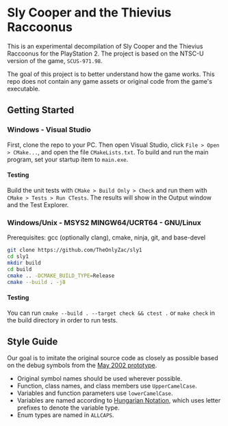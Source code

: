 # Sly Cooper and the Thievius Raccoonus

This is an experimental decompilation of Sly Cooper and the Thievius Raccoonus for the PlayStation 2. The project is based on the NTSC-U version of the game, `SCUS-971.98`.

The goal of this project is to better understand how the game works. This repo does not contain any game assets or original code from the game's executable.

## Getting Started

### Windows - Visual Studio

First, clone the repo to your PC. Then open Visual Studio, click `File > Open > CMake...`, and open the file `CMakeLists.txt`. To build and run the main program, set your startup item to `main.exe`.

#### Testing

Build the unit tests with `CMake > Build Only > Check` and run them with `CMake > Tests > Run CTests`. The results will show in the Output window and the Test Explorer.

### Windows/Unix - MSYS2 MINGW64/UCRT64 - GNU/Linux

Prerequisites: gcc (optionally clang), cmake, ninja, git, and base-devel

```bash
git clone https://github.com/TheOnlyZac/sly1
cd sly1
mkdir build
cd build
cmake .. -DCMAKE_BUILD_TYPE=Release
cmake --build . -j8
```

#### Testing

You can run `cmake --build . --target check && ctest .`  or `make check` in the build directory in order to run tests.

## Style Guide

Our goal is to imitate the original source code as closely as possible based on the debug symbols from the [May 2002 prototype](https://hiddenpalace.org/Sly_Cooper_and_the_Thievius_Raccoonus_(May_19,_2002_prototype)).

* Original symbol names should be used wherever possible.
* Function, class names, and class members use `UpperCamelCase`.
* Variables and function parameters use `lowerCamelCase`.
* Variables are named according to [Hungarian Notation](https://en.wikipedia.org/wiki/Hungarian_notation), which uses letter prefixes to denote the variable type.
* Enum types are named in `ALLCAPS`.
